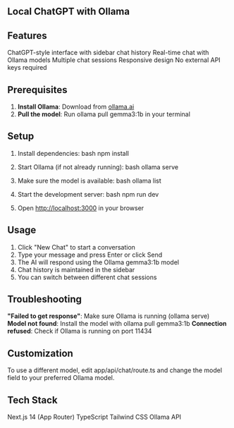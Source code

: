 ## Local ChatGPT with Ollama

## Features

ChatGPT-style interface with sidebar chat history
Real-time chat with Ollama models
Multiple chat sessions
Responsive design
No external API keys required

## Prerequisites

1. **Install Ollama**: Download from [ollama.ai](https://ollama.ai)
2. **Pull the model**: Run ollama pull gemma3:1b in your terminal

## Setup

1. Install dependencies:
bash
npm install

2. Start Ollama (if not already running):
bash
ollama serve

3. Make sure the model is available:
bash
ollama list

4. Start the development server:
bash
npm run dev

5. Open [http://localhost:3000](http://localhost:3000) in your browser

## Usage

1. Click "New Chat" to start a conversation
2. Type your message and press Enter or click Send
3. The AI will respond using the Ollama gemma3:1b model
4. Chat history is maintained in the sidebar
5. You can switch between different chat sessions

## Troubleshooting

**"Failed to get response"**: Make sure Ollama is running (ollama serve)
**Model not found**: Install the model with ollama pull gemma3:1b
**Connection refused**: Check if Ollama is running on port 11434

## Customization

To use a different model, edit app/api/chat/route.ts and change the model field to your preferred Ollama model.

## Tech Stack

Next.js 14 (App Router)
TypeScript
Tailwind CSS
Ollama API